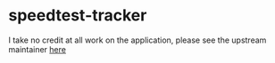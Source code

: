 # speedtest-tracker

I take no credit at all work on the application, please see the upstream maintainer [here](https://github.com/henrywhitaker3/Speedtest-Tracker)

